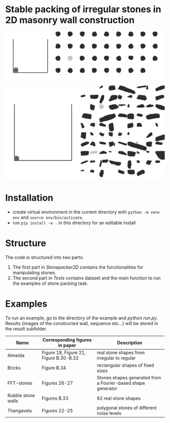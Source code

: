 # Stable packing of irregular stones in 2D masonry wall construction
![fft](./figs/build_process.gif)

![rubble_wall](./figs/rubble_wall.gif)

# Installation

- create virtual environment in the current directory with `python -m venv env` and `source env/bin/activate`.
- run `pip install -e .` in this directory for an editable install

# Structure

The code is structured into two parts:

1. The first part in _Stonepacker2D_ contains the functionalities for manipulating stones.
2. The second part in _Tests_ contains dataset and the main function to run the examples of stone packing task.

# Examples

To run an example, go to the directory of the example and _python run.py_. Results (images of the constructed wall, sequence etc...) will be stored in the result subfolder.

| Name               | Corresponding figures in paper         | Description                                                  |
| ------------------ | -------------------------------------- | ------------------------------------------------------------ |
| Almeida            | Figure 18, Figure 21, Figure B.30-B.32 | real stone shapes from irregular to regular                  |
| Bricks             | Figure B.34                            | rectangular shapes of fixed sizes                            |
| FFT-stones         | Figures 26-27                          | Stones shapes generated from a Fourier-based shape generator |
| Rubble stone walls | Figures B.33                           | 92 real stone shapes                                         |
| Thangavelu         | Figures 22-25                          | polygonal stones of different noise levels                   |
